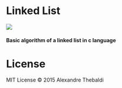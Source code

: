 # Linked List
![](https://github.com/ahlechandre/linked-list/blob/master/img/img.png)

#### Basic algorithm of a linked list in c language

# License

MIT License © 2015 Alexandre Thebaldi
